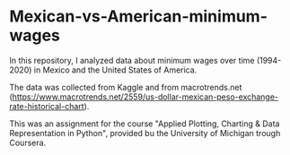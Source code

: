 # Mexican-vs-American-minimum-wages
In this repository, I analyzed data about minimum wages over time (1994-2020) in Mexico and the United States of America. 

The data was collected from Kaggle and from macrotrends.net (https://www.macrotrends.net/2559/us-dollar-mexican-peso-exchange-rate-historical-chart). 

This was an assignment for the course "Applied Plotting, Charting & Data Representation in Python", provided bu the University of Michigan trough Coursera. 

